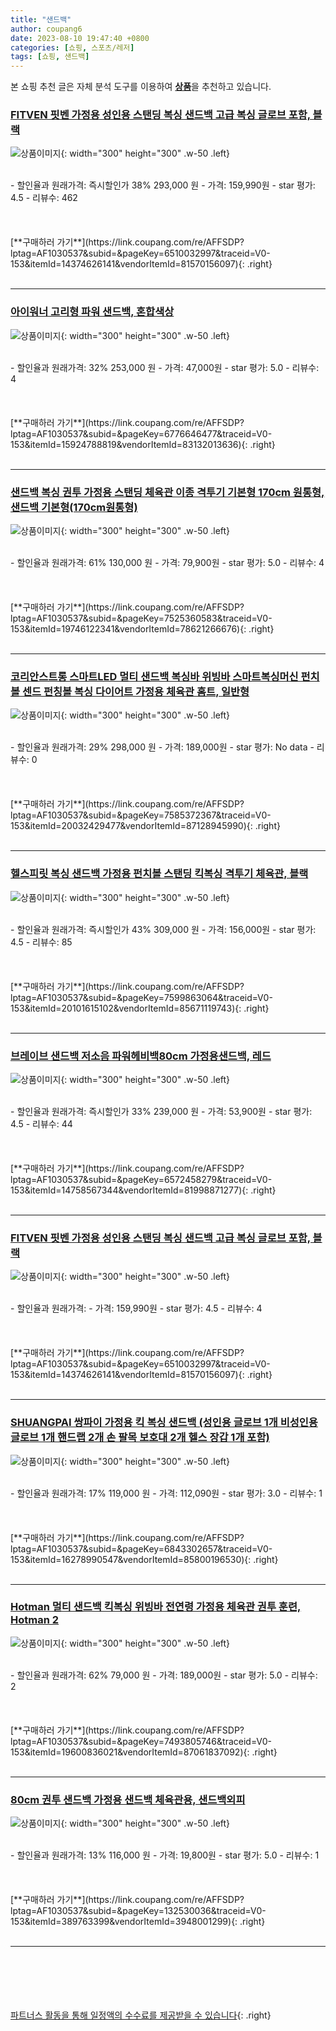 ```yaml
---
title: "샌드백"
author: coupang6
date: 2023-08-10 19:47:40 +0800
categories: [쇼핑, 스포츠/레저]
tags: [쇼핑, 샌드백]
---
```


본 쇼핑 추천 글은 자체 분석 도구를 이용하여 [**상품**](https://link.coupang.com/a/bao1ui)을 추천하고 있습니다.

### [FITVEN 핏벤 가정용 성인용 스탠딩 복싱 샌드백 고급 복싱 글로브 포함, 블랙](https://link.coupang.com/re/AFFSDP?lptag=AF1030537&subid=&pageKey=6510032997&traceid=V0-153&itemId=14374626141&vendorItemId=81570156097)

![상품이미지](https://thumbnail10.coupangcdn.com/thumbnails/remote/230x230ex/image/vendor_inventory/2662/2025fe5bcfca81879045fa4e38a74324016496e91649230e557d64f59e41.jpg){: width="300" height="300" .w-50 .left}


<br>
- 할인율과 원래가격: 즉시할인가 38%  293,000   원
- 가격: 159,990원
- star 평가: 4.5
- 리뷰수: 462
<br>
<br>
<br>
<br>
[**구매하러 가기**](https://link.coupang.com/re/AFFSDP?lptag=AF1030537&subid=&pageKey=6510032997&traceid=V0-153&itemId=14374626141&vendorItemId=81570156097){: .right}
<br>
<br>

---

### [아이워너 고리형 파워 샌드백, 혼합색상](https://link.coupang.com/re/AFFSDP?lptag=AF1030537&subid=&pageKey=6776646477&traceid=V0-153&itemId=15924788819&vendorItemId=83132013636)

![상품이미지](https://thumbnail8.coupangcdn.com/thumbnails/remote/230x230ex/image/retail/images/2022/09/15/16/0/dff4db9a-09f0-4dda-b19a-93d02db67a46.jpg){: width="300" height="300" .w-50 .left}


<br>
- 할인율과 원래가격: 32%  253,000   원
- 가격: 47,000원
- star 평가: 5.0
- 리뷰수: 4
<br>
<br>
<br>
<br>
[**구매하러 가기**](https://link.coupang.com/re/AFFSDP?lptag=AF1030537&subid=&pageKey=6776646477&traceid=V0-153&itemId=15924788819&vendorItemId=83132013636){: .right}
<br>
<br>

---

### [샌드백 복싱 권투 가정용 스탠딩 체육관 이종 격투기 기본형 170cm 원통형, 샌드백 기본형(170cm원통형)](https://link.coupang.com/re/AFFSDP?lptag=AF1030537&subid=&pageKey=7525360583&traceid=V0-153&itemId=19746122341&vendorItemId=78621266676)

![상품이미지](https://thumbnail6.coupangcdn.com/thumbnails/remote/230x230ex/image/vendor_inventory/4688/92ffd6ec7fb8bda397d9a5fcbf006f93e045f61cfe075c91531ba375cb13.png){: width="300" height="300" .w-50 .left}


<br>
- 할인율과 원래가격: 61%  130,000   원
- 가격: 79,900원
- star 평가: 5.0
- 리뷰수: 4
<br>
<br>
<br>
<br>
[**구매하러 가기**](https://link.coupang.com/re/AFFSDP?lptag=AF1030537&subid=&pageKey=7525360583&traceid=V0-153&itemId=19746122341&vendorItemId=78621266676){: .right}
<br>
<br>

---

### [코리안스트롱 스마트LED 멀티 샌드백 복싱바 위빙바 스마트복싱머신 펀치볼 센드 펀칭볼 복싱 다이어트 가정용 체육관 홈트, 일반형](https://link.coupang.com/re/AFFSDP?lptag=AF1030537&subid=&pageKey=7585372367&traceid=V0-153&itemId=20032429477&vendorItemId=87128945990)

![상품이미지](https://thumbnail10.coupangcdn.com/thumbnails/remote/230x230ex/image/vendor_inventory/852b/80acb85f3a593b059266b334a5d0e39ebb762f458907f2fb693298d1ee18.jpg){: width="300" height="300" .w-50 .left}


<br>
- 할인율과 원래가격: 29%  298,000   원
- 가격: 189,000원
- star 평가: No data
- 리뷰수: 0
<br>
<br>
<br>
<br>
[**구매하러 가기**](https://link.coupang.com/re/AFFSDP?lptag=AF1030537&subid=&pageKey=7585372367&traceid=V0-153&itemId=20032429477&vendorItemId=87128945990){: .right}
<br>
<br>

---

### [헬스피릿 복싱 샌드백 가정용 펀치볼 스탠딩 킥복싱 격투기 체육관, 블랙](https://link.coupang.com/re/AFFSDP?lptag=AF1030537&subid=&pageKey=7599863064&traceid=V0-153&itemId=20101615102&vendorItemId=85671119743)

![상품이미지](https://thumbnail8.coupangcdn.com/thumbnails/remote/230x230ex/image/vendor_inventory/8238/73a6acbfb27b9708ca253106ce9c634d0f8ced9a75e76d22b42ab30a0a31.png){: width="300" height="300" .w-50 .left}


<br>
- 할인율과 원래가격: 즉시할인가 43%  309,000   원
- 가격: 156,000원
- star 평가: 4.5
- 리뷰수: 85
<br>
<br>
<br>
<br>
[**구매하러 가기**](https://link.coupang.com/re/AFFSDP?lptag=AF1030537&subid=&pageKey=7599863064&traceid=V0-153&itemId=20101615102&vendorItemId=85671119743){: .right}
<br>
<br>

---

### [브레이브 샌드백 저소음 파워헤비백80cm 가정용샌드백, 레드](https://link.coupang.com/re/AFFSDP?lptag=AF1030537&subid=&pageKey=6572458279&traceid=V0-153&itemId=14758567344&vendorItemId=81998871277)

![상품이미지](https://thumbnail9.coupangcdn.com/thumbnails/remote/230x230ex/image/vendor_inventory/b981/d11a7f06f0dfaf18094b07dba662de516c1c0fbc8d34295a217a7e151682.jpg){: width="300" height="300" .w-50 .left}


<br>
- 할인율과 원래가격: 즉시할인가 33%  239,000   원
- 가격: 53,900원
- star 평가: 4.5
- 리뷰수: 44
<br>
<br>
<br>
<br>
[**구매하러 가기**](https://link.coupang.com/re/AFFSDP?lptag=AF1030537&subid=&pageKey=6572458279&traceid=V0-153&itemId=14758567344&vendorItemId=81998871277){: .right}
<br>
<br>

---

### [FITVEN 핏벤 가정용 성인용 스탠딩 복싱 샌드백 고급 복싱 글로브 포함, 블랙](https://link.coupang.com/re/AFFSDP?lptag=AF1030537&subid=&pageKey=6510032997&traceid=V0-153&itemId=14374626141&vendorItemId=81570156097)

![상품이미지](https://thumbnail10.coupangcdn.com/thumbnails/remote/230x230ex/image/vendor_inventory/2662/2025fe5bcfca81879045fa4e38a74324016496e91649230e557d64f59e41.jpg){: width="300" height="300" .w-50 .left}


<br>
- 할인율과 원래가격: 
- 가격: 159,990원
- star 평가: 4.5
- 리뷰수: 4
<br>
<br>
<br>
<br>
[**구매하러 가기**](https://link.coupang.com/re/AFFSDP?lptag=AF1030537&subid=&pageKey=6510032997&traceid=V0-153&itemId=14374626141&vendorItemId=81570156097){: .right}
<br>
<br>

---

### [SHUANGPAI 쌍파이 가정용 킥 복싱 샌드백 (성인용 글로브 1개 비성인용 글로브 1개 핸드랩 2개 손 팔목 보호대 2개 헬스 장갑 1개 포함)](https://link.coupang.com/re/AFFSDP?lptag=AF1030537&subid=&pageKey=6843302657&traceid=V0-153&itemId=16278990547&vendorItemId=85800196530)

![상품이미지](https://thumbnail10.coupangcdn.com/thumbnails/remote/230x230ex/image/vendor_inventory/ae89/8feb6e7f1c436ee49b76b702f4ae0423a63015572e90336a59750ddc2b8d.jpg){: width="300" height="300" .w-50 .left}


<br>
- 할인율과 원래가격: 17%  119,000   원
- 가격: 112,090원
- star 평가: 3.0
- 리뷰수: 1
<br>
<br>
<br>
<br>
[**구매하러 가기**](https://link.coupang.com/re/AFFSDP?lptag=AF1030537&subid=&pageKey=6843302657&traceid=V0-153&itemId=16278990547&vendorItemId=85800196530){: .right}
<br>
<br>

---

### [Hotman 멀티 샌드백 킥복싱 위빙바 전연령 가정용 체육관 권투 훈련, Hotman 2](https://link.coupang.com/re/AFFSDP?lptag=AF1030537&subid=&pageKey=7493805746&traceid=V0-153&itemId=19600836021&vendorItemId=87061837092)

![상품이미지](https://thumbnail10.coupangcdn.com/thumbnails/remote/230x230ex/image/vendor_inventory/b12f/87e4147cca7495206bdc6253d51615d1561666fe55c1e3c45d01e4588832.png){: width="300" height="300" .w-50 .left}


<br>
- 할인율과 원래가격: 62%  79,000   원
- 가격: 189,000원
- star 평가: 5.0
- 리뷰수: 2
<br>
<br>
<br>
<br>
[**구매하러 가기**](https://link.coupang.com/re/AFFSDP?lptag=AF1030537&subid=&pageKey=7493805746&traceid=V0-153&itemId=19600836021&vendorItemId=87061837092){: .right}
<br>
<br>

---

### [80cm 권투 샌드백 가정용 샌드백 체육관용, 샌드백외피](https://link.coupang.com/re/AFFSDP?lptag=AF1030537&subid=&pageKey=132530036&traceid=V0-153&itemId=389763399&vendorItemId=3948001299)

![상품이미지](https://thumbnail6.coupangcdn.com/thumbnails/remote/230x230ex/image/vendor_inventory/images/2018/09/11/11/0/3cf91889-87b3-4ec9-ab85-0bbf8b580ed6.jpg){: width="300" height="300" .w-50 .left}


<br>
- 할인율과 원래가격: 13%  116,000   원
- 가격: 19,800원
- star 평가: 5.0
- 리뷰수: 1
<br>
<br>
<br>
<br>
[**구매하러 가기**](https://link.coupang.com/re/AFFSDP?lptag=AF1030537&subid=&pageKey=132530036&traceid=V0-153&itemId=389763399&vendorItemId=3948001299){: .right}
<br>
<br>

---
<br><br><br><br><br> [파트너스 활동을 통해 일정액의 수수료를 제공받을 수 있습니다](https://link.coupang.com/a/bao1ui){: .right}